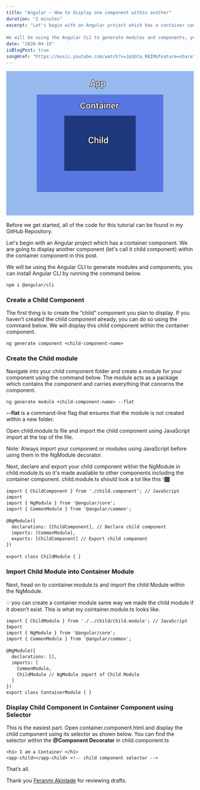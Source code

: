 ```yaml
---
title: "Angular — How to display one component within another"
duration: "2 minutes"
excerpt: "Let's begin with an Angular project which has a container component. We are going to display another      component (let's call it child component) within the container component in this post.

We will be using the Angular CLI to generate modules and components, you can install Angular CLI by running the command below..."
date: "2020-04-15"
isBlogPost: true
songHref: "https://music.youtube.com/watch?v=JpGGta_R8IM&feature=share" 
---
```


<span class="centered-image">

![Nested Components](./article-images/nested-components.png)

</span>

Before we get started, all of the code for this tutorial can be found in my GitHub Repository.

Let's begin with an Angular project which has a container component. We are going to display another component (let's call it child component) within the container component in this post.

We will be using the Angular CLI to generate modules and components, you can install Angular CLI by running the command below.

```{codeTitle: "In terminal"}
npm i @angular/cli
```

<h3>Create a Child Component</h3>

The first thing is to create the “child” component you plan to display. If you haven’t created the child component already, you can do so using the command below. We will display this child component within the container component.

```{codeTitle: "In terminal"}
ng generate component <child-component-name>
```

<h3>Create the Child module</h3>

Navigate into your child component folder and create a module for your component using the command below. The module acts as a package which contains the component and carries everything that concerns the component.

```{codeTitle: "In terminal"}
ng generate module <child-component-name> --flat
```

<strong class="code-word">--flat</strong> is a command-line flag that ensures that the module is not created within a new folder.

Open <span class="code-word">child.module.ts</span> file and import the child component using JavaScript import at the top of the file.

Note: Always import your component or modules using JavaScript before using them in the NgModule decorator.

Next, declare and export your child component within the NgModule in <span class="code-word">child.module.ts</span> so it's made available to other components including the container component. <span class="code-word">child.module.ts</span> should look a lot like this 👇🏾

```ts{codeTitle: "In child.module.ts"}
import { ChildComponent } from './child.component'; // JavaScript import
import { NgModule } from '@angular/core';
import { CommonModule } from '@angular/common';

@NgModule({
  declarations: [ChildComponent], // Declare child component
  imports: [CommonModule],
  exports: [ChildComponent] // Export child component
})

export class ChildModule { }
```

<h3>Import Child Module into Container Module</h3>

Next, head on to <span class="code-word">cointainer.module.ts</span> and import the child Module within the NgModule.

💡 you can create a container module same way we made the child module if it doesn’t exist. This is what my <span class="code-word">cointainer.module.ts</span> looks like.

```ts{codeTitle: "In container.module.ts"}
import { ChildModule } from './../child/child.module'; // JavaScript Import
import { NgModule } from '@angular/core';
import { CommonModule } from '@angular/common';

@NgModule({
  declarations: [],
  imports: [
    CommonModule,
    ChildModule // NgModule import of Child Module
  ]
})
export class ContainerModule { }
```

<h3>Display Child Component in Container Component using Selector</h3>

This is the easiest part. Open <span class="code-word">container.component.html</span> and display the child component using its selector as shown below. You can find the selector within the <strong>@Component Decorator</strong> in <span class="code-word">child.component.ts</span>

```html{codeTitle: "container.component.html"}
<h1> I am a Container </h1> 
<app-child></app-child> <!-- child component selector -->
```

That’s all.

Thank you <a href="https://twitter.com/uxFeranmi" class="pink-link">Feranmi Akinlade</a> for reviewing drafts.